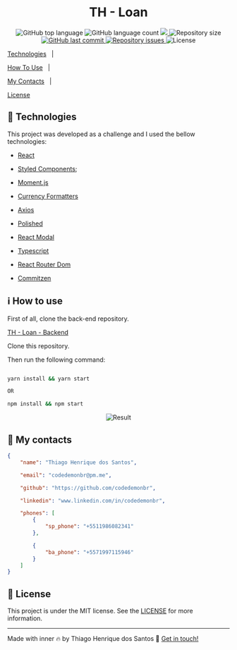 <h1  align="center">
TH - Loan

</h1>

<p  align="center">

<img  alt="GitHub top language"  src="https://img.shields.io/github/languages/top/codedemonbr/th-loan">

<img  alt="GitHub language count"  src="https://img.shields.io/github/languages/count/codedemonbr/th-loan">

<a  href="https://www.codacy.com/gh/codedemonbr/th-loan/dashboard?utm_source=github.com&amp;utm_medium=referral&amp;utm_content=codedemonbr/th-loan&amp;utm_campaign=Badge_Grade">

<img  src="https://app.codacy.com/project/badge/Grade/1f8b30a499ce412f98fa085a579998f5"/>

</a>

<img  alt="Repository size"  src="https://img.shields.io/github/repo-size/codedemonbr/th-loan">

<a  href="https://github.com/codedemonbr/th-loan/commits/master">

<img  alt="GitHub last commit"  src="https://img.shields.io/github/last-commit/codedemonbr/th-loan">

</a>

<a  href="https://github.com/codedemonbr/th-loan/issues">

<img  alt="Repository issues"  src="https://img.shields.io/github/issues/codedemonbr/th-loan">

</a>

<img  alt="License"  src="https://img.shields.io/github/license/codedemonbr/th-loan">

</p>

<!-- Index -->

<p  align="center">

<a  href="#rocket-technologies">Technologies</a>&nbsp;&nbsp;&nbsp;|&nbsp;&nbsp;&nbsp;

<a  href="#information_source-how-to-use">How To Use</a>&nbsp;&nbsp;&nbsp;|&nbsp;&nbsp;&nbsp;

<a  href="#card_index-my-contacts">My Contacts</a>&nbsp;&nbsp;&nbsp;|&nbsp;&nbsp;&nbsp;

<a  href="#memo-License">License</a>

</p>

## :rocket: Technologies

This project was developed as a challenge and I used the bellow technologies:

-   [React](https://pt-br.reactjs.org/)

-   [Styled Components](https://styled-components.com/);

-   [Moment.js](https://momentjs.com/)

-   [Currency Formatters](https://www.npmjs.com/package/currency-formatter)

-   [Axios](https://axios-http.com/)

-   [Polished](https://polished.js.org/docs/)

-   [React Modal](https://www.npmjs.com/package/react-modal)

-   [Typescript](https://www.typescriptlang.org/)

-   [React Router Dom](https://www.npmjs.com/package/react-router-dom)

-   [Commitzen](https://yarnpkg.com/package/commitizen)

## :information_source: How to use

First of all, clone the back-end repository.

[TH - Loan - Backend](https://github.com/codedemonbr/th-loan-backend)

Clone this repository.

Then run the following command:

```bash

yarn install && yarn start

OR

npm install && npm start


```
<p align="center">
  <img alt="Result" src="https://res.cloudinary.com/codedemonbr/image/upload/v1653610655/TH-Loan/usoGeral_zxr3e4.gif">
</p>



## :card_index: My contacts

```json
{
    "name": "Thiago Henrique dos Santos",

    "email": "codedemonbr@pm.me",

    "github": "https://github.com/codedemonbr",

    "linkedin": "www.linkedin.com/in/codedemonbr",

    "phones": [
        {
            "sp_phone": "+5511986082341"
        },

        {
            "ba_phone": "+5571997115946"
        }
    ]
}
```

## :memo: License

This project is under the MIT license. See the [LICENSE](https://github.com/codedemonbr/th-loan/blob/master/LICENSE) for more information.

---

Made with inner :fire: by Thiago Henrique dos Santos :wave: [Get in touch!](www.linkedin.com/in/codedemonbr)

[nodejs]: https://nodejs.org/
